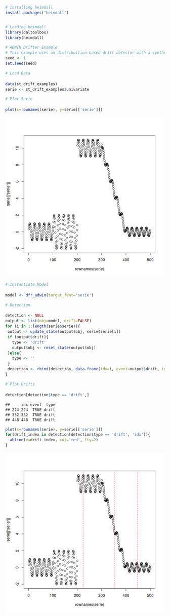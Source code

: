 
``` r
# Installing heimdall
install.packages("heimdall")
```

```

```


``` r
# Loading heimdall
library(daltoolbox)
library(heimdall) 
```


``` r
# ADWIN Drifter Example
# This example uses an distribuition-based drift detector with a synthetic variable.
seed <- 1
set.seed(seed)
```


``` r
# Load Data

data(st_drift_examples)
serie <- st_drift_examples$univariate
```


``` r
# Plot Serie

plot(x=rownames(serie), y=serie[['serie']])
```

![plot of chunk unnamed-chunk-5](fig/dfr_adwin/unnamed-chunk-5-1.png)


``` r
# Instantiate Model

model <- dfr_adwin(target_feat='serie')
```


``` r
# Detection

detection <- NULL
output <- list(obj=model, drift=FALSE)
for (i in 1:length(serie$serie)){
 output <- update_state(output$obj, serie$serie[i])
 if (output$drift){
   type <- 'drift'
   output$obj <- reset_state(output$obj)
 }else{
   type <- ''
 }
 detection <- rbind(detection, data.frame(idx=i, event=output$drift, type=type))
}
```


``` r
# Plot Drifts

detection[detection$type == 'drift',]
```

```
##     idx event  type
## 224 224  TRUE drift
## 352 352  TRUE drift
## 448 448  TRUE drift
```


``` r
plot(x=rownames(serie), y=serie[['serie']])
for(drift_index in detection[detection$type == 'drift', 'idx']){
  abline(v=drift_index, col='red', lty=2)
}
```

![plot of chunk unnamed-chunk-9](fig/dfr_adwin/unnamed-chunk-9-1.png)
